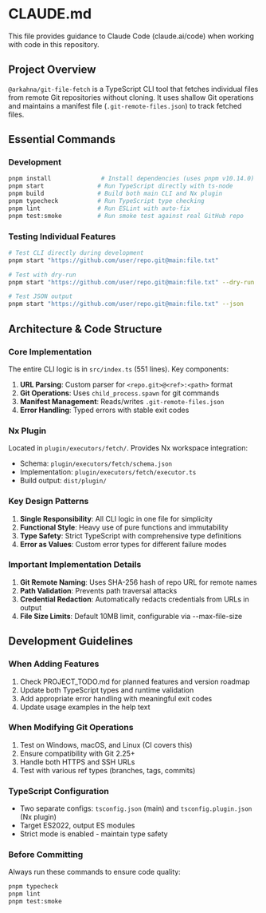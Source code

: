 # CLAUDE.md

This file provides guidance to Claude Code (claude.ai/code) when working with code in this repository.

## Project Overview

`@arkahna/git-file-fetch` is a TypeScript CLI tool that fetches individual files from remote Git repositories without cloning. It uses shallow Git operations and maintains a manifest file (`.git-remote-files.json`) to track fetched files.

## Essential Commands

### Development

```bash
pnpm install              # Install dependencies (uses pnpm v10.14.0)
pnpm start               # Run TypeScript directly with ts-node
pnpm build               # Build both main CLI and Nx plugin
pnpm typecheck           # Run TypeScript type checking
pnpm lint                # Run ESLint with auto-fix
pnpm test:smoke          # Run smoke test against real GitHub repo
```

### Testing Individual Features

```bash
# Test CLI directly during development
pnpm start "https://github.com/user/repo.git@main:file.txt"

# Test with dry-run
pnpm start "https://github.com/user/repo.git@main:file.txt" --dry-run

# Test JSON output
pnpm start "https://github.com/user/repo.git@main:file.txt" --json
```

## Architecture & Code Structure

### Core Implementation

The entire CLI logic is in `src/index.ts` (551 lines). Key components:

1. **URL Parsing**: Custom parser for `<repo.git>@<ref>:<path>` format
2. **Git Operations**: Uses `child_process.spawn` for git commands
3. **Manifest Management**: Reads/writes `.git-remote-files.json`
4. **Error Handling**: Typed errors with stable exit codes

### Nx Plugin

Located in `plugin/executors/fetch/`. Provides Nx workspace integration:

- Schema: `plugin/executors/fetch/schema.json`
- Implementation: `plugin/executors/fetch/executor.ts`
- Build output: `dist/plugin/`

### Key Design Patterns

1. **Single Responsibility**: All CLI logic in one file for simplicity
2. **Functional Style**: Heavy use of pure functions and immutability
3. **Type Safety**: Strict TypeScript with comprehensive type definitions
4. **Error as Values**: Custom error types for different failure modes

### Important Implementation Details

1. **Git Remote Naming**: Uses SHA-256 hash of repo URL for remote names
2. **Path Validation**: Prevents path traversal attacks
3. **Credential Redaction**: Automatically redacts credentials from URLs in output
4. **File Size Limits**: Default 10MB limit, configurable via --max-file-size

## Development Guidelines

### When Adding Features

1. Check PROJECT_TODO.md for planned features and version roadmap
2. Update both TypeScript types and runtime validation
3. Add appropriate error handling with meaningful exit codes
4. Update usage examples in the help text

### When Modifying Git Operations

1. Test on Windows, macOS, and Linux (CI covers this)
2. Ensure compatibility with Git 2.25+
3. Handle both HTTPS and SSH URLs
4. Test with various ref types (branches, tags, commits)

### TypeScript Configuration

- Two separate configs: `tsconfig.json` (main) and `tsconfig.plugin.json` (Nx plugin)
- Target ES2022, output ES modules
- Strict mode is enabled - maintain type safety

### Before Committing

Always run these commands to ensure code quality:

```bash
pnpm typecheck
pnpm lint
pnpm test:smoke
```
